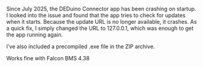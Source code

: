 Since July 2025, the DEDuino Connector app has been crashing on startup. I looked into the issue and found that the app tries to check for updates when it starts. Because the update URL is no longer available, it crashes. As a quick fix, I simply changed the URL to 127.0.0.1, which was enough to get the app running again.

I’ve also included a precompiled .exe file in the ZIP archive.

Works fine with Falcon BMS 4.38
